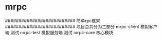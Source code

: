 # mrpc

##########################
简单rpc框架
##########################
项目总共分为三部分 
mrpc-client 模拟客户端 测试 
mrpc-test   模拟服务端 测试
mrpc-core   核心模块

